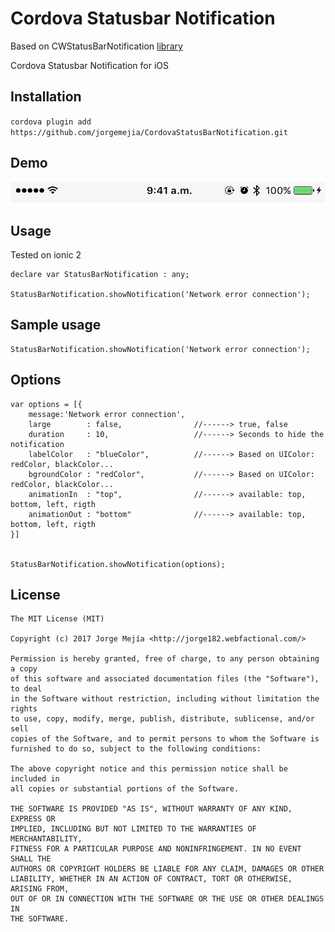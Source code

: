 # Cordova Statusbar Notification
Based on CWStatusBarNotification [library](https://github.com/cezarywojcik/CWStatusBarNotification/)

Cordova Statusbar Notification for iOS

## Installation

`cordova plugin add https://github.com/jorgemejia/CordovaStatusBarNotification.git`

## Demo

![custom colors](animation.gif)

## Usage
Tested on ionic 2 

```objc
declare var StatusBarNotification : any;

StatusBarNotification.showNotification('Network error connection');
```

## Sample usage
```objc
StatusBarNotification.showNotification('Network error connection');
```
## Options
```objc
var options = [{
    message:'Network error connection',
    large        : false,                //------> true, false
    duration     : 10,                   //------> Seconds to hide the notification   
    labelColor   : "blueColor",          //------> Based on UIColor: redColor, blackColor...  
    bgroundColor : "redColor",           //------> Based on UIColor: redColor, blackColor...  
    animationIn  : "top",                //------> available: top, bottom, left, rigth
    animationOut : "bottom"              //------> available: top, bottom, left, rigth
}]


StatusBarNotification.showNotification(options);
```



## License

    The MIT License (MIT)

    Copyright (c) 2017 Jorge Mejía <http://jorge182.webfactional.com/>

    Permission is hereby granted, free of charge, to any person obtaining a copy
    of this software and associated documentation files (the "Software"), to deal
    in the Software without restriction, including without limitation the rights
    to use, copy, modify, merge, publish, distribute, sublicense, and/or sell
    copies of the Software, and to permit persons to whom the Software is
    furnished to do so, subject to the following conditions:

    The above copyright notice and this permission notice shall be included in
    all copies or substantial portions of the Software.

    THE SOFTWARE IS PROVIDED "AS IS", WITHOUT WARRANTY OF ANY KIND, EXPRESS OR
    IMPLIED, INCLUDING BUT NOT LIMITED TO THE WARRANTIES OF MERCHANTABILITY,
    FITNESS FOR A PARTICULAR PURPOSE AND NONINFRINGEMENT. IN NO EVENT SHALL THE
    AUTHORS OR COPYRIGHT HOLDERS BE LIABLE FOR ANY CLAIM, DAMAGES OR OTHER
    LIABILITY, WHETHER IN AN ACTION OF CONTRACT, TORT OR OTHERWISE, ARISING FROM,
    OUT OF OR IN CONNECTION WITH THE SOFTWARE OR THE USE OR OTHER DEALINGS IN
    THE SOFTWARE.
